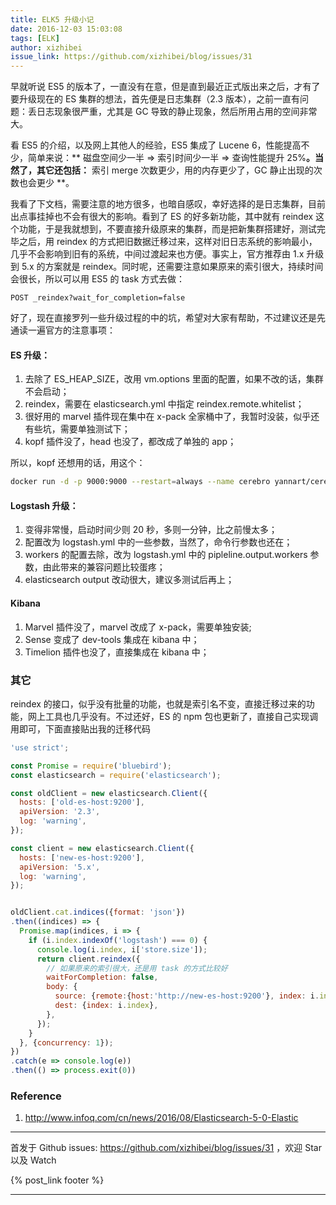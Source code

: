 ```yaml
---
title: ELK5 升级小记
date: 2016-12-03 15:03:08
tags: [ELK]
author: xizhibei
issue_link: https://github.com/xizhibei/blog/issues/31
---
```

早就听说 ES5 的版本了，一直没有在意，但是直到最近正式版出来之后，才有了要升级现在的 ES 集群的想法，首先便是日志集群（2.3 版本），之前一直有问题：丢日志现象很严重，尤其是 GC 导致的静止现象，然后所用占用的空间非常大。

看 ES5 的介绍，以及网上其他人的经验，ES5 集成了 Lucene 6，性能提高不少，简单来说：** 磁盘空间少一半 => 索引时间少一半 => 查询性能提升 25%**。当然了，其它还包括：** 索引 merge 次数更少，用的内存更少了，GC 静止出现的次数也会更少 **。

我看了下文档，需要注意的地方很多，也暗自感叹，幸好选择的是日志集群，目前出点事挂掉也不会有很大的影响。看到了 ES 的好多新功能，其中就有 reindex 这个功能，于是我就想到，不要直接升级原来的集群，而是把新集群搭建好，测试完毕之后，用 reindex 的方式把旧数据迁移过来，这样对旧日志系统的影响最小，几乎不会影响到旧有的系统，中间过渡起来也方便。事实上，官方推荐由 1.x 升级到 5.x 的方案就是 reindex。同时呢，还需要注意如果原来的索引很大，持续时间会很长，所以可以用 ES5 的 task 方式去做：
```
POST _reindex?wait_for_completion=false
```

好了，现在直接罗列一些升级过程的中的坑，希望对大家有帮助，不过建议还是先通读一遍官方的注意事项：

#### ES 升级：
1. 去除了 ES_HEAP_SIZE，改用 vm.options 里面的配置，如果不改的话，集群不会启动；
2. reindex，需要在 elasticsearch.yml 中指定 reindex.remote.whitelist；
3. 很好用的 marvel 插件现在集中在 x-pack 全家桶中了，我暂时没装，似乎还有些坑，需要单独测试下；
4. kopf 插件没了，head 也没了，都改成了单独的 app；

所以，kopf 还想用的话，用这个：
```bash
docker run -d -p 9000:9000 --restart=always --name cerebro yannart/cerebro
```

#### Logstash 升级：
1. 变得非常慢，启动时间少则 20 秒，多则一分钟，比之前慢太多；
2. 配置改为 logstash.yml 中的一些参数，当然了，命令行参数也还在；
3. workers 的配置去除，改为 logstash.yml 中的 pipleline.output.workers 参数，由此带来的兼容问题比较蛋疼；
4. elasticsearch output 改动很大，建议多测试后再上；

#### Kibana
1. Marvel 插件没了，marvel 改成了 x-pack，需要单独安装;
2. Sense 变成了 dev-tools 集成在 kibana 中；
3. Timelion 插件也没了，直接集成在 kibana 中；

### 其它
reindex 的接口，似乎没有批量的功能，也就是索引名不变，直接迁移过来的功能，网上工具也几乎没有。不过还好，ES 的 npm 包也更新了，直接自己实现调用即可，下面直接贴出我的迁移代码

```js
'use strict';

const Promise = require('bluebird');
const elasticsearch = require('elasticsearch');

const oldClient = new elasticsearch.Client({
  hosts: ['old-es-host:9200'],
  apiVersion: '2.3',
  log: 'warning',
});

const client = new elasticsearch.Client({
  hosts: ['new-es-host:9200'],
  apiVersion: '5.x',
  log: 'warning',
});


oldClient.cat.indices({format: 'json'})
.then((indices) => {
  Promise.map(indices, i => {
    if (i.index.indexOf('logstash') === 0) {
      console.log(i.index, i['store.size']);
      return client.reindex({
        // 如果原来的索引很大，还是用 task 的方式比较好
        waitForCompletion: false,
        body: {
          source: {remote:{host:'http://new-es-host:9200'}, index: i.index},
          dest: {index: i.index},
        },
      });
    }
  }, {concurrency: 1});
})
.catch(e => console.log(e))
.then(() => process.exit(0))
```

### Reference
1. http://www.infoq.com/cn/news/2016/08/Elasticsearch-5-0-Elastic

***
首发于 Github issues: https://github.com/xizhibei/blog/issues/31 ，欢迎 Star 以及 Watch

{% post_link footer %}
***